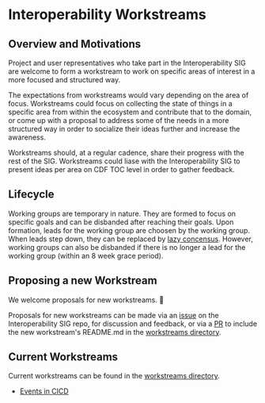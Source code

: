 # Interoperability Workstreams

## Overview and Motivations

Project and user representatives who take part in the Interoperability SIG are welcome to form a workstream to work on specific areas of interest in a more focused and structured way. 

The expectations from workstreams would vary depending on the area of focus. Workstreams could focus on collecting the state of things in a specific area from within the ecosystem and contribute that to the domain, or come up with a proposal to address some of the needs in a more structured way in order to socialize their ideas further and increase the awareness.

Workstreams should, at a regular cadence, share their progress with the rest of the SIG. Workstreams could liase with the Interoperability SIG to present ideas per area on CDF TOC level in order to gather feedback.

## Lifecycle

Working groups are temporary in nature. They are formed to focus on specific goals and can be disbanded after reaching their goals. Upon formation, leads for the working group are choosen by the working group. When leads step down, they can be replaced by [lazy concensus](https://wiki.openoffice.org/wiki/Documentation/FAQ/ProjectLevel/CommunityQuestions/What_is_%22Lazy_Consensus%22%3F). However, working groups can also be disbanded if there is no longer a lead for the working group (within an 8 week grace period).

## Proposing a new Workstream

We welcome proposals for new workstreams. 🎉

Proposals for new workstreams can be made via an [issue](https://github.com/cdfoundation/sig-interoperability/issues) on the Interoperability SIG repo, for discussion and feedback, or via a [PR](https://github.com/cdfoundation/sig-interoperability/pulls) to include the new workstream's README.md in the [workstreams directory](../workstreams/).

## Current Workstreams

Current workstreams can be found in the [workstreams directory](../workstreams/).

* [Events in CICD](../workstreams/events_in_cicd/)
